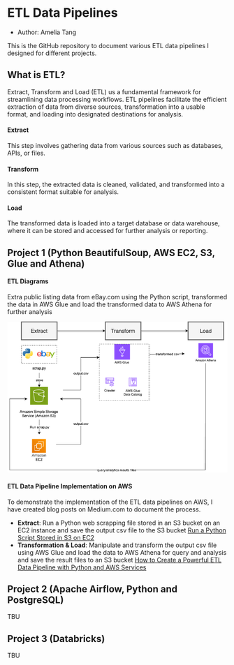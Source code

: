 # ETL Data Pipelines

- Author: Amelia Tang

This is the GitHub repository to document various ETL data pipelines I designed for different projects. 

## What is ETL?
Extract, Transform and Load (ETL) us a fundamental framework for streamlining data processing workflows. ETL pipelines facilitate the efficient extraction of data from diverse sources, transformation into a usable format, and loading into designated destinations for analysis.

#### Extract 
This step involves gathering data from various sources such as databases, APIs, or files.

#### Transform 
In this step, the extracted data is cleaned, validated, and transformed into a consistent format suitable for analysis.

#### Load 
The transformed data is loaded into a target database or data warehouse, where it can be stored and accessed for further analysis or reporting.

## Project 1 (Python BeautifulSoup, AWS EC2, S3, Glue and Athena) 
#### ETL Diagrams
Extra public listing data from eBay.com using the Python script, transformed the data in AWS Glue and load the transformed data to AWS Athena for further analysis  

![](Project1/ETL_diagram.png)

#### ETL Data Pipeline Implementation on AWS  
To demonstrate the implementation of the ETL data pipelines on AWS, I have created blog posts on Medium.com to document the process.
- **Extract**: Run a Python web scrapping file stored in an S3 bucket on an EC2 instance and save the output csv file to the S3 bucket
 [Run a Python Script Stored in S3 on EC2](https://medium.com/@aimee.tang0317/beginners-guide-to-aws-how-to-run-a-python-script-stored-in-s3-on-ec2-f05730c500e7)
- **Transformation & Load**:
  Manipulate and transform the output csv file using AWS Glue and load the data to AWS Athena for query and analysis and save the result files to an S3 bucket 
[How to Create a Powerful ETL Data Pipeline with Python and AWS Services](https://medium.com/@aimee.tang0317/how-to-create-a-powerful-etl-data-pipeline-with-python-and-aws-services-6ad8ddd7ca1b)

## Project 2 (Apache Airflow, Python and PostgreSQL)
TBU

## Project 3 (Databricks)
TBU